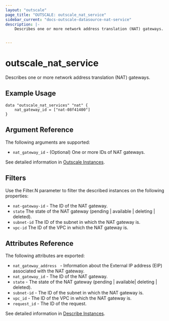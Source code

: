 ```yaml
---
layout: "outscale"
page_title: "OUTSCALE: outscale_nat_service"
sidebar_current: "docs-outscale-datasource-nat-service"
description: |-
    Describes one or more network address translation (NAT) gateways.


---
```


# outscale_nat_service

Describes one or more network address translation (NAT) gateways.


## Example Usage

```hcl
data "outscale_nat_services" "nat" {
	nat_gateway_id = ["nat-08f41400"]
}
```

## Argument Reference

The following arguments are supported:

* `nat_gateway_id` - (Optional) One or more IDs of NAT gateways.

See detailed information in [Outscale Instances](http://docs.outscale.com/api_fcu/operations/Action_CreateNatGateway_get.html#_api_fcu-action_createnatgateway_get).

## Filters

Use the Filter.N parameter to filter the described instances on the following properties:

* `nat-gateway-id` - The ID of the NAT gateway.
* `state` The state of the NAT gateway (pending | available | deleting | deleted).
* `subnet-id` The ID of the subnet in which the NAT gateway is.
* `vpc-id` The ID of the VPC in which the NAT gateway is.


## Attributes Reference

The following attributes are exported:

* `nat_gateway_address ` - Information about the External IP address (EIP) associated with the NAT gateway.
* `nat_gateway_id` - The ID of the NAT gateway.
* `state` - The state of the NAT gateway (pending | available| deleting | deleted).
* `subnet-id` - The ID of the subnet in which the NAT gateway is.
* `vpc_id` - The ID of the VPC in which the NAT gateway is.
* `request_id` - The ID of the request.

See detailed information in [Describe Instances](http://docs.outscale.com/api_fcu/operations/Action_DescribeNatGateways_get.html#_api_fcu-action_describenatgateways_get).
